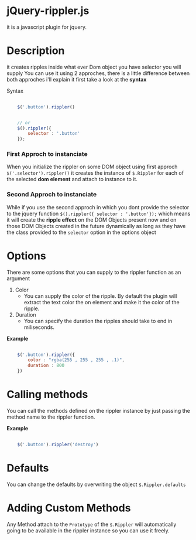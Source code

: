 # jQuery-rippler.js

it is a javascript plugin for jquery.


# Description
it creates ripples inside what ever Dom object you have selector you will supply
You can use it using 2 approches, there is a little difference between both approches i'll explain it first take a look at the **syntax**

Syntax
```javascript
    
    $('.button').rippler()


    // or
    $().rippler({
        selector : '.button'
    });

```

### First Approch to instanciate
When you initialize the rippler on some DOM object using first approch `$('.selector').rippler()` it creates the instance of `$.Rippler` for each of the selected **dom element** and attach to instance to it.

### Second Approch to instanciate
While if you use the second approch in which you dont provide the selector to the jquery function `$().rippler({ selector : '.button'});` which means it will create the **ripple effect** on the DOM Objects present now and on those DOM Objects created in the future dynamically as long as they have the class provided to the `selector` option in the options object


# Options
There are some options that you can supply to the rippler function as an argument
 1. Color
    - You can supply the color of the ripple. By default the plugin will extract the text color the on element  and make it the color of the ripple.
 2. Duration
    - You can specify the duration the ripples should take to end in miliseconds.

**Example**
```javascript
    
    $('.button').rippler({
        color : "rgba(255 , 255 , 255 , .1)",
        duration : 800
    })

```


# Calling methods 
You can call the methods defined on the rippler instance by just passing the method name to the rippler function.

**Example**
```javascript
    
    $('.button').rippler('destroy')

```



# Defaults

You can change the defaults by overwriting the object `$.Rippler.defaults`

# Adding Custom Methods

Any Method attach to the `Prototype` of the `$.Rippler` will automatically going to be available in the rippler instance so you can use it freely.


